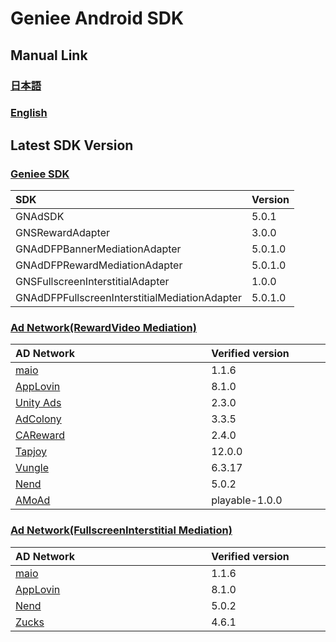 # Geniee Android SDK

## Manual Link

### [日本語](SDK-Manual-ja.md)

### [English](SDK-Manual-en.md)

## Latest SDK Version
### [Geniee SDK](https://github.com/geniee-ssp/Geniee-Android-SDK/wiki/Install-Android-SDK)

|SDK| Version |
|:--|:--|
|GNAdSDK| 5.0.1 |
|GNSRewardAdapter |3.0.0|
|GNAdDFPBannerMediationAdapter|5.0.1.0|
|GNAdDFPRewardMediationAdapter|5.0.1.0|
|GNSFullscreenInterstitialAdapter |1.0.0|
|GNAdDFPFullscreenInterstitialMediationAdapter|5.0.1.0|

### [Ad Network(RewardVideo Mediation)](https://github.com/geniee-ssp/Geniee-Android-SDK/wiki/RewardVideo-Ads-Integration-For-Android)

| AD Network　　　　　　　　　　　　　 | Verified version　　　　|
|:-----------|:------------|
| [maio](https://github.com/geniee-ssp/Geniee-Android-SDK/wiki/RewardVideo-Ads-Integration-ADNW-Maio-For-Android) | 1.1.6 |
| [AppLovin](https://github.com/geniee-ssp/Geniee-Android-SDK/wiki/RewardVideo-Ads-Integration-ADNW-Applovin-For-Android) | 8.1.0 | 
| [Unity Ads](https://github.com/geniee-ssp/Geniee-Android-SDK/wiki/RewardVideo-Ads-Integration-ADNW-UnityAds-For-Android) | 2.3.0 | 
| [AdColony](https://github.com/geniee-ssp/Geniee-Android-SDK/wiki/RewardVideo-Ads-Integration-ADNW-AdColony-For-Android) | 3.3.5 | 
| [CAReward](https://github.com/geniee-ssp/Geniee-Android-SDK/wiki/RewardVideo-Ads-Integration-ADNW-CAReward-For-Android) | 2.4.0 | 
| [Tapjoy](https://github.com/geniee-ssp/Geniee-Android-SDK/wiki/RewardVideo-Ads-Integration-ADNW-Tapjoy-For-Android) | 12.0.0 | 
| [Vungle](https://github.com/geniee-ssp/Geniee-Android-SDK/wiki/RewardVideo-Ads-Integration-ADNW-Vungle-For-Android) | 6.3.17 | 
| [Nend](https://github.com/geniee-ssp/Geniee-Android-SDK/wiki/RewardVideo-Ads-Integration-ADNW-Nend-For-Android) | 5.0.2 | 
| [AMoAd](https://github.com/geniee-ssp/Geniee-Android-SDK/wiki/RewardVideo-Ads-Integration-ADNW-Amoad-For-Android) | playable-1.0.0 | 

### [Ad Network(FullscreenInterstitial Mediation)](https://github.com/geniee-ssp/Geniee-Android-SDK/wiki/FullscreenInterstitial-Ads-Integration-For-Android)

| AD Network　　　　　　　　　　　　　 | Verified version　　　　|
|:-----------|:------------|
| [maio](https://github.com/geniee-ssp/Geniee-Android-SDK/wiki/FullscreenInterstitial-Ads-Integration-ADNW-Maio-For-Android) | 1.1.6 |
| [AppLovin](https://github.com/geniee-ssp/Geniee-Android-SDK/wiki/FullscreenInterstitial-Ads-Integration-ADNW-Applovin-For-Android) | 8.1.0 | 
| [Nend](https://github.com/geniee-ssp/Geniee-Android-SDK/wiki/FullscreenInterstitial-Ads-Integration-ADNW-Nend-For-Android) | 5.0.2 | 
| [Zucks](https://github.com/geniee-ssp/Geniee-Android-SDK/wiki/FullscreenInterstitial-Ads-Integration-ADNW-Zucks-For-Android) | 4.6.1 |  

